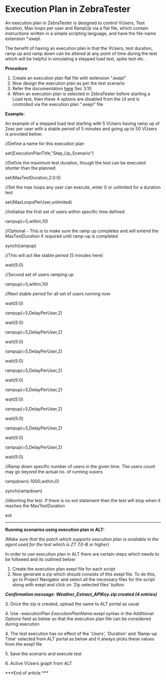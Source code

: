 # Execution Plan in ZebraTester

An execution plan in ZebraTester is designed to control VUsers, Test duration, Max loops per user and RampUp via a flat file, which contain instructions written in a simple scripting language, and have the file-name extension \*.exepl.

The benefit of having an execution plan is that the VUsers, test duration, ramp up and ramp down can be altered at any point of time during the test which will be helpful in simulating a stepped load test, spike test etc.

**Procedure**:

1. Create an execution plan flat file with extension “.exepl”
2. Now design the execution plan as per the test scenario
3. Refer the documentation [here](https://files-apicasystem-com.s3.eu-west-1.amazonaws.com/proxysniffer/prxfiles/V75A/doc/ZebraTesterApplicationReferenceManual.pdf) Sec 3.10
4. When an execution plan is selected in ZebraTester before starting a Load test, then these 4 options are disabled from the UI and is controlled via the execution plan “.exepl” file



**Example:**

An example of a stepped load test starting with 5 VUsers having ramp up of 2sec per user with a stable period of 5 minutes and going up to 50 VUsers is provided below:

&#x20;

//Define a name for this execution plan

set(ExecutionPlanTitle,"Step\_Up\_Scenario")

//Define the maximum test duration, though the test can be executed shorter than the planned

set(MaxTestDuration,2:0:0)

//Set the max loops any user can execute, enter 0 or unlimited for a duration test

set(MaxLoopsPerUser,unlimited)

//Initialise the first set of users within specific time defined

rampup(+5,within,10)

//Optional - This is to make sure the ramp up completes and will extend the MaxTestDuration if required until ramp-up is completed

synch(rampup)

//This will act like stable period (5 minutes here)

wait(5:0)

//Second set of users ramping up

rampup(+5,within,10)

//Next stable period for all set of users running now

wait(5:0)&#x20;

rampup(+5,DelayPerUser,2)

wait(5:0)

rampup(+5,DelayPerUser,2)

wait(5:0)

rampup(+5,DelayPerUser,2)

wait(5:0)

rampup(+5,DelayPerUser,2)

wait(5:0)

rampup(+5,DelayPerUser,2)

wait(5:0)

rampup(+5,DelayPerUser,2)

wait(5:0)

rampup(+5,DelayPerUser,2)

wait(5:0)

rampup(+5,DelayPerUser,2)

wait(5:0)

//Ramp down specific number of users in the given time. The users count may go beyond the actual no. of running vusers

rampdown(-1000,within,0)

synch(rampdown)

//Aborting the test. If there is no eot statement then the test will stop when it reaches the MaxTestDuration

eot



***

**Running scenarios using execution plan in ALT:**

_(Make sure that the patch which supports execution plan is available in the agent used for the test which is ZT 7.0-B or higher)_

In order to use execution plan in ALT there are certain steps which needs to be followed and its outlined below:

1. Create the execution plan exepl file for each script
2. Now generate a zip which should consists of this exepl file. To do this, go to Project Navigator and select all the necessary files for the script along with exepl and click on ‘Zip selected files’ button



_**Confirmation message: Weather\_Extract\_APIKey.zip created (4 entries)**_

3\. Once the zip is created, upload the same to ALT portal as usual

4\. Use -executionPlan _ExecutionPlanName_.exepl syntax in the Additional Options field as below so that the execution plan file can be considered during execution



4\. The test execution has no effect of the 'Users', 'Duration' and 'Ramp-up Time' selected from ALT portal as below and it always picks these values from the exepl file



5\. Save the scenario and execute test&#x20;

6\. Active VUsers graph from ALT



\*\*\*End of article \*\*\*



&#x20;
